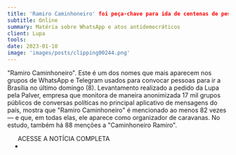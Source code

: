 ```yaml
---
title: 'Ramiro Caminhoneiro' foi peça-chave para ida de centenas de pessoas a Brasília
subtitle: Online
summary: Matéria sobre WhatsApp e atos antidemocráticos
client: Lupa
tools: 
date: 2023-01-10
image: 'images/posts/clipping00244.png'
---
```


"Ramiro Caminhoneiro". Este é um dos nomes que mais aparecem nos grupos de WhatsApp e Telegram usados para convocar pessoas para ir a Brasília no último domingo (8). Levantamento realizado a pedido da Lupa pela Palver, empresa que monitora de maneira anonimizada 17 mil grupos públicos de conversas políticas no principal aplicativo de mensagens do país, mostra que "Ramiro Caminhoneiro" é mencionado ao menos 82 vezes ― e que, em todas elas, ele aparece como organizador de caravanas. No estudo, também há 88 menções a "Caminhoneiro Ramiro".

<div class="post__share"><ul class="share__list list-reset">ACESSE A NOTÍCIA COMPLETA<li class="share__item" style="margin-left: 10px"><a class="share__link share__facebook" style="background: #fa5657" href="https://lupa.uol.com.br/jornalismo/2023/01/10/ramiro-caminhoneiro-foi-peca-chave-para-ida-de-centenas-de-pessoas-a-brasilia 
onclick=window.open(this.href, 'pop-up', 'left=20,top=20,width=500,height=500,toolbar=1,resizable=0'); return false;" title="Link" rel="nofollow"><i class="fa-solid fa-link"></i></a></li></ul></div>
<!-- <div class="gallery-box"><div class="gallery"><img src="/clipping/images/example-1.jpg" loading="lazy" alt="Project"><img src="/clipping/images/example-2.jpg" loading="lazy" alt="Project"></div><em>Gallery / <a href="https://www.freepik.com/" target="_blank">Freepic</a></em></div> -->
